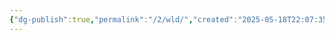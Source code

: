 ```yaml
---
{"dg-publish":true,"permalink":"/2/wld/","created":"2025-05-18T22:07:35.490+09:00","updated":"2025-07-29T21:37:05.387+09:00"}
---
```


